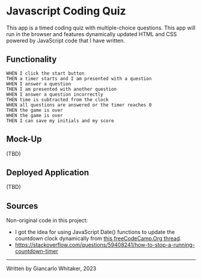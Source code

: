 # Javascript Coding Quiz

This app is a timed coding quiz with multiple-choice questions. This app will run in the browser and features dynamically updated HTML and CSS powered by JavaScript code that I have written.

## Functionality

```
WHEN I click the start button
THEN a timer starts and I am presented with a question
WHEN I answer a question
THEN I am presented with another question
WHEN I answer a question incorrectly
THEN time is subtracted from the clock
WHEN all questions are answered or the timer reaches 0
THEN the game is over
WHEN the game is over
THEN I can save my initials and my score
```

## Mock-Up

(TBD)

## Deployed Application

(TBD)

## Sources

Non-original code in this project:

* I got the idea for using JavaScript Date() functions to update the countdown clock dynamically from [this freeCodeCamp.Org thread](https://forum.freecodecamp.org/t/javascript-jquery-countdown-timer-with-update-capability/505432).
 * https://stackoverflow.com/questions/59408241/how-to-stop-a-running-countdown-timer

---
Written by Giancarlo Whitaker, 2023